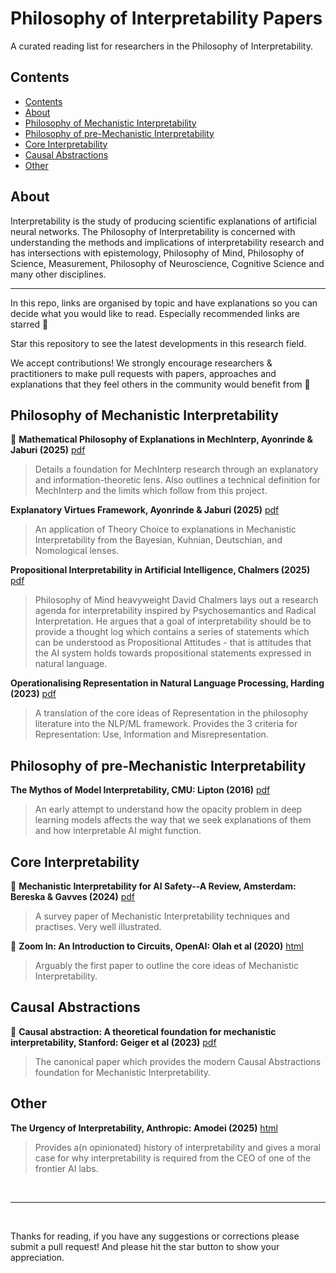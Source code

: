 # Philosophy of Interpretability Papers

A curated reading list for researchers in the Philosophy of Interpretability.

## Contents

- [Contents](#contents)
- [About](#about)
- [Philosophy of Mechanistic Interpretability](#philosophy-of-mechanistic-interpretability)
- [Philosophy of pre-Mechanistic Interpretability](#philosophy-of-pre-mechanistic-interpretability)
- [Core Interpretability](#core-interpretability)
- [Causal Abstractions](#causal-abstractions)
- [Other](#other)


## About

Interpretability is the study of producing scientific explanations of
artificial neural networks.
The Philosophy of Interpretability is concerned with understanding the methods and implications of interpretability research and has intersections with epistemology,
Philosophy of Mind, Philosophy of Science, Measurement, Philosophy of Neuroscience,
Cognitive Science and many other disciplines.

---

In this repo, links are organised by topic and have explanations so you can
decide what you would like to read. Especially recommended links are starred 🌟

Star this repository to see the latest developments in this research field.

We accept contributions! We strongly encourage researchers & practitioners to
make pull requests with papers, approaches and explanations that they feel
others in the community would benefit from 🤗

<!-- Ordered by topic, then date published -->

## Philosophy of Mechanistic Interpretability

🌟 **Mathematical Philosophy of Explanations in MechInterp, Ayonrinde & Jaburi (2025)**
[pdf](https://arxiv.org/pdf/2505.00808)

> Details a foundation for MechInterp research through an explanatory and information-theoretic lens. Also outlines a technical definition for MechInterp and the limits which follow from this project.

**Explanatory Virtues Framework, Ayonrinde & Jaburi (2025)**
[pdf](https://arxiv.org/pdf/2505.01372)

> An application of Theory Choice to explanations in Mechanistic Interpretability from the Bayesian, Kuhnian, Deutschian, and Nomological lenses.

**Propositional Interpretability in Artificial Intelligence, Chalmers (2025)**
[pdf](https://arxiv.org/abs/2501.15740)

> Philosophy of Mind heavyweight David Chalmers lays out a research agenda for interpretability inspired by Psychosemantics and Radical Interpretation. He argues that a goal of interpretability should be to provide a thought log which contains a series of statements which can be understood as Propositional Attitudes - that is attitudes that the AI system holds towards propositional statements expressed in natural language.

**Operationalising Representation in Natural Language Processing, Harding (2023)**
[pdf](https://www.journals.uchicago.edu/doi/abs/10.1086/728685?journalCode=bjps)

> A translation of the core ideas of Representation in the philosophy literature into the NLP/ML framework. Provides the 3 criteria for Representation: Use, Information and Misrepresentation.

## Philosophy of pre-Mechanistic Interpretability

**The Mythos of Model Interpretability, CMU: Lipton (2016)**
[pdf](https://arxiv.org/abs/1606.03490)

> An early attempt to understand how the opacity problem in deep learning models affects the way that we seek explanations of them and how interpretable AI might function.

## Core Interpretability

🌟 **Mechanistic Interpretability for AI Safety--A Review, Amsterdam: Bereska & Gavves (2024)**
[pdf](https://arxiv.org/pdf/2404.14082)

> A survey paper of Mechanistic Interpretability techniques and practises. Very well illustrated.

🌟 **Zoom In: An Introduction to Circuits, OpenAI: Olah et al (2020)**
[html](https://distill.pub/2020/circuits/zoom-in/)

> Arguably the first paper to outline the core ideas of Mechanistic Interpretability.

## Causal Abstractions

🌟 **Causal abstraction: A theoretical foundation for mechanistic interpretability, Stanford: Geiger et al (2023)**
[pdf](https://arxiv.org/pdf/2301.04709)

> The canonical paper which provides the modern Causal Abstractions foundation for Mechanistic Interpretability.

<!-- ## Limits of Interpretability -->



<!-- ## Neuroscience and Cognitive Science -->

## Other

**The Urgency of Interpretability, Anthropic: Amodei (2025)**
[html](https://www.darioamodei.com/post/the-urgency-of-interpretability)

> Provides a(n opinionated) history of interpretability and gives a moral case for why interpretability is required from the CEO of one of the frontier AI labs.

<br>

---

<br>

Thanks for reading, if you have any suggestions or corrections please submit a
pull request! And please hit the star button to show your appreciation.
